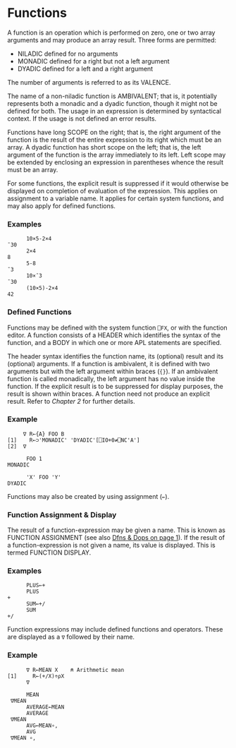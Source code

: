# Functions

A function is an operation which is performed on zero, one or two array arguments and may produce an array result.  Three forms are permitted:

- NILADIC defined for no arguments
- MONADIC defined for a right but not a left argument
- DYADIC defined for a left and a right argument

The number of arguments is referred to as its VALENCE.

The name of a non-niladic function is AMBIVALENT; that is, it potentially represents both a monadic and a dyadic function, though it might not be defined for both.  The usage in an expression is determined by syntactical context.  If the usage is not defined an error results.

Functions have long SCOPE on the right; that is, the right argument of the function is the result of the entire expression to its right which must be an array.  A dyadic function has short scope on the left; that is, the left argument of the function is the array immediately to its left.  Left scope may be extended by enclosing an expression in parentheses whence the result must be an array.

For some functions, the explicit result is suppressed if it would otherwise be displayed on completion of evaluation of the expression.  This applies on assignment to a variable name.  It applies for certain system functions, and may also apply for defined functions.

### Examples
```apl
      10×5-2×4
¯30
      2×4
8
      5-8
¯3
      10×¯3
¯30
      (10×5)-2×4
42
```

### Defined Functions

Functions may be defined with the system function `⎕FX`, or with the function editor.  A function consists of a HEADER which identifies the syntax of the function, and a BODY in which one or more APL statements are specified.

The header syntax identifies the function name, its (optional) result and its (optional) arguments. If a function is ambivalent, it is defined with two arguments but with the left argument within braces (`{}`).  If an ambivalent function is called monadically, the left argument has no value inside the function.  If the explicit result is to be suppressed for display purposes, the result is shown within braces.  A function need not produce an explicit result.  Refer to *Chapter 2* for further details.

### Example
```apl
     ∇ R←{A} FOO B
[1]    R←⊃'MONADIC' 'DYADIC'[⎕IO+0≠⎕NC'A']
[2]  ∇
 
      FOO 1
MONADIC
 
      'X' FOO 'Y'
DYADIC
```

Functions may also be created by using assignment (`←`).

### Function Assignment & Display

The result of a function-expression may be given a name.  This is known as FUNCTION ASSIGNMENT (see also [Dfns & Dops on page 1](../../defined-functions-and-operators/dfns-and-dops/dynamic-functions-and-operators.md)).  If the result of a function-expression is not given a name, its value is displayed.  This is termed FUNCTION DISPLAY.

### Examples
```apl
      PLUS←+
      PLUS
+
      SUM←+/
      SUM
+/
```

Function expressions may include defined functions and operators. These are displayed as a `∇` followed by their name.

### Example
```apl
      ∇ R←MEAN X    ⍝ Arithmetic mean
[1]     R←(+/X)÷⍴X
      ∇

      MEAN
 ∇MEAN
      AVERAGE←MEAN
      AVERAGE
 ∇MEAN
      AVG←MEAN∘,
      AVG
 ∇MEAN ∘,
```
